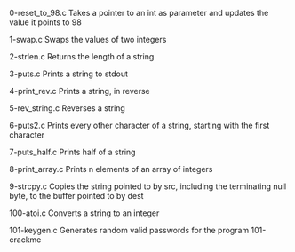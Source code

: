 0-reset_to_98.c	Takes a pointer to an int as parameter and updates the value it points to 98

1-swap.c	Swaps the values of two integers

2-strlen.c	Returns the length of a string

3-puts.c	Prints a string to stdout

4-print_rev.c	Prints a string, in reverse

5-rev_string.c	Reverses a string

6-puts2.c	Prints every other character of a string, starting with the first character

7-puts_half.c	Prints half of a string

8-print_array.c	Prints n elements of an array of integers

9-strcpy.c	Copies the string pointed to by src, including the terminating null byte, to the buffer pointed to by dest

100-atoi.c	Converts a string to an integer

101-keygen.c	Generates random valid passwords for the program 101-crackme
